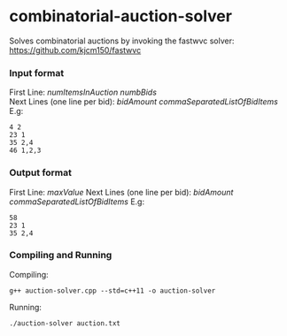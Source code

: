 # combinatorial-auction-solver
Solves combinatorial auctions by invoking the fastwvc solver:  
https://github.com/kjcm150/fastwvc

### Input format
First Line: _numItemsInAuction_ _numbBids_  
Next Lines (one line per bid): _bidAmount_ _commaSeparatedListOfBidItems_
E.g:
```
4 2
23 1
35 2,4
46 1,2,3
```

### Output format
First Line: _maxValue_
Next Lines (one line per bid): _bidAmount_ _commaSeparatedListOfBidItems_
E.g:
```
58
23 1
35 2,4
```

### Compiling and Running
Compiling:
```
g++ auction-solver.cpp --std=c++11 -o auction-solver
```
Running:
```
./auction-solver auction.txt
```
